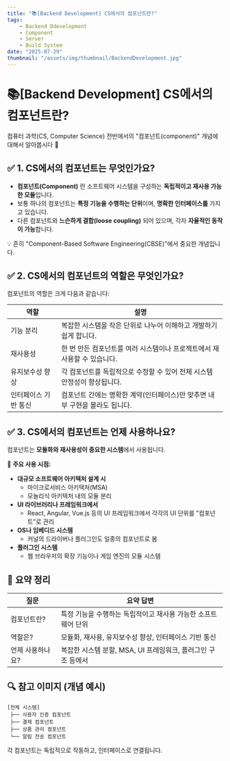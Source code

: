 ```yaml
---
title: "📚[Backend Development] CS에서의 컴포넌트란?"
tags:
    - Backend Ddevelopment
    - Component
    - Server
    - Build System
date: "2025-07-29"
thumbnail: "/assets/img/thumbnail/BackendDevelopment.jpg"
---
```


# 📚[Backend Development] CS에서의 컴포넌트란?

컴퓨터 과학(CS, Computer Science) 전반에서의 "컴포넌트(component)" 개념에 대해서 알아봅시다 🎁

## ✅ 1. CS에서의 컴포넌트는 무엇인가요?
- **컴포넌트(Component)** 란 소프트웨어 시스템을 구성하는 **독립적이고 재사용 가능한 모듈**입니다.
- 보통 하나의 컴포넌트는 **특정 기능을 수행하는 단위**이며, **명확한 인터페이스를** 가지고 있습니다.
- 다른 컴포넌트와 **느슨하게 결합(loose coupling)** 되어 있으며, 각자 **자율적인 동작이 가능**합니다.

💡 흔히 "Component-Based Software Engineering(CBSE)"에서 중요한 개념입니다.

## ✅ 2. CS에서의 컴포넌트의 역할은 무엇인가요?

컴포넌트의 역할은 크게 다음과 같습니다:

| 역할 | 설명 |
| -------- | -------- |
| 기능 분리 | 복잡한 시스템을 작은 단위로 나누어 이해하고 개발하기 쉽게 합니다. |
| 재사용성 | 한 번 만든 컴포넌트를 여러 시스템이나 프로젝트에서 재사용할 수 있습니다. |
| 유지보수성 향상 | 각 컴포넌트를 독립적으로 수정할 수 있어 전체 시스템 안정성이 향상됩니다. |
| 인터페이스 기반 통신 | 컴포넌트 간에는 명확한 계약(인터페이스)만 맞추면 내부 구현을 몰라도 됩니다. |

## ✅ 3. CS에서의 컴포넌트는 언제 사용하나요?

컴포넌트는 **모듈화와 재사용성이 중요한 시스템**에서 사용됩니다.

📌 **주요 사용 시점:**
- **대규모 소프트웨어 아키텍처 설계 시**
    - 마이크로서비스 아키텍처(MSA)
    - 모놀리식 아키텍처 내의 모듈 분리
- **UI 라이브러리나 프레임워크에서**
    - React, Angular, Vue.js 등의 UI 프레임워크에서 각각의 UI 단위를 "컴포넌트"로 관리
- **OS나 임베디드 시스템**
    - 커널의 드라이버나 플러그인도 일종의 컴포넌트로 봄
- **플러그인 시스템**
    - 웹 브라우저의 확장 기능이나 게임 엔진의 모듈 시스템

## 📌 요약 정리

| 질문 | 요약 답변 |
| -------- | -------- |
| 컴포넌트란? | 특정 기능을 수행하는 독립적이고 재사용 가능한 소프트웨어 단위 |
| 역할은? | 모듈화, 재사용, 유지보수성 향상, 인터페이스 기반 통신 |
| 언제 사용하나요? | 복잡한 시스템 분할, MSA, UI 프레임워크, 플러그인 구조 등에서 |

## 🔍 참고 이미지 (개념 예시)
```plaintext
[전체 시스템]
 ├── 사용자 인증 컴포넌트
 ├── 결제 컴포넌트
 ├── 상품 관리 컴포넌트
 └── 알림 전송 컴포넌트
```

각 컴포넌트는 독립적으로 작동하고, 인터페이스로 연결됩니다.
